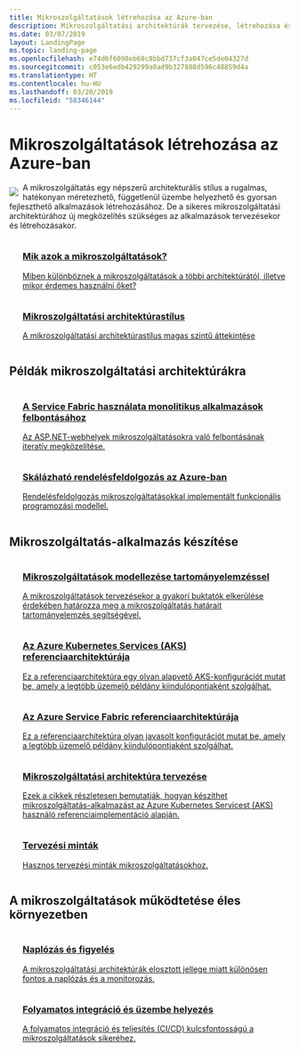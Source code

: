 ```yaml
---
title: Mikroszolgáltatások létrehozása az Azure-ban
description: Mikroszolgáltatási architektúrák tervezése, létrehozása és működtetése az Azure-ban
ms.date: 03/07/2019
layout: LandingPage
ms.topic: landing-page
ms.openlocfilehash: e74d6f6098eb68c8bbd737cf3a047ce5de04327d
ms.sourcegitcommit: c053e6edb429299a0ad9b327888d596c48859d4a
ms.translationtype: HT
ms.contentlocale: hu-HU
ms.lasthandoff: 03/20/2019
ms.locfileid: "58346144"
---
```

# <a name="building-microservices-on-azure"></a>Mikroszolgáltatások létrehozása az Azure-ban

<!-- markdownlint-disable MD033 -->

<img src="../_images/microservices.svg" style="float:left; margin-top:8px; margin-right:8px; max-width: 80px; max-height: 80px;"/>

A mikroszolgáltatás egy népszerű architekturális stílus a rugalmas, hatékonyan méretezhető, függetlenül üzembe helyezhető és gyorsan fejleszthető alkalmazások létrehozásához. De a sikeres mikroszolgáltatási architektúrához új megközelítés szükséges az alkalmazások tervezésekor és létrehozásakor.

<ul  class="panelContent cardsZ">
<li style="display: flex; flex-direction: column;">
    <a href="./introduction.md" style="display: flex; flex-direction: column; flex: 1 0 auto;">
        <div class="cardSize" style="flex: 1 0 auto; display: flex;">
            <div class="cardPadding" style="display: flex;">
                <div class="card">
                    <div class="cardText">
                        <h3>Mik azok a mikroszolgáltatások?</h3>
                        <p>Miben különböznek a mikroszolgáltatások a többi architektúrától, illetve mikor érdemes használni őket?</p>
                    </div>
                </div>
            </div>
        </div>
    </a>
</li>
<li style="display: flex; flex-direction: column;">
    <a href="../guide/architecture-styles/microservices.md" style="display: flex; flex-direction: column; flex: 1 0 auto;">
        <div class="cardSize" style="flex: 1 0 auto; display: flex;">
            <div class="cardPadding" style="display: flex;">
                <div class="card">
                    <div class="cardText">
                        <h3>Mikroszolgáltatási architektúrastílus</h3>
                        <p>A mikroszolgáltatási architektúrastílus magas szintű áttekintése</p>
                    </div>
                </div>
            </div>
        </div>
    </a>
</li>
</ul>

## <a name="examples-of-microservices-architectures"></a>Példák mikroszolgáltatási architektúrákra

<ul  class="panelContent cardsZ">
<li style="display: flex; flex-direction: column;">
    <a href="../example-scenario/infrastructure/service-fabric-microservices.md" style="display: flex; flex-direction: column; flex: 1 0 auto;">
        <div class="cardSize" style="flex: 1 0 auto; display: flex;">
            <div class="cardPadding" style="display: flex;">
                <div class="card">
                    <div class="cardText">
                        <h3>A Service Fabric használata monolitikus alkalmazások felbontásához</h3>
                        <p>Az ASP.NET-webhelyek mikroszolgáltatásokra való felbontásának iteratív megközelítése.</p>
                    </div>
                </div>
            </div>
        </div>
    </a>
</li>
<li style="display: flex; flex-direction: column;">
    <a href="../example-scenario/data/ecommerce-order-processing.md" style="display: flex; flex-direction: column; flex: 1 0 auto;">
        <div class="cardSize" style="flex: 1 0 auto; display: flex;">
            <div class="cardPadding" style="display: flex;">
                <div class="card">
                    <div class="cardText">
                        <h3>Skálázható rendelésfeldolgozás az Azure-ban</h3>
                        <p>Rendelésfeldolgozás mikroszolgáltatásokkal implementált funkcionális programozási modellel.</p>
                    </div>
                </div>
            </div>
        </div>
    </a>
</li>
</ul>

## <a name="build-a-microservices-application"></a>Mikroszolgáltatás-alkalmazás készítése

<ul  class="panelContent cardsZ">
<li style="display: flex; flex-direction: column;">
    <a href="./model/domain-analysis.md" style="display: flex; flex-direction: column; flex: 1 0 auto;">
        <div class="cardSize" style="flex: 1 0 auto; display: flex;">
            <div class="cardPadding" style="display: flex;">
                <div class="card">
                    <div class="cardText">
                        <h3>Mikroszolgáltatások modellezése tartományelemzéssel</h3>
                        <p>A mikroszolgáltatások tervezésekor a gyakori buktatók elkerülése érdekében határozza meg a mikroszolgáltatás határait tartományelemzés segítségével.</p>
                    </div>
                </div>
            </div>
        </div>
    </a>
</li>
<li style="display: flex; flex-direction: column;">
    <a href="../reference-architectures/microservices/aks.md" style="display: flex; flex-direction: column; flex: 1 0 auto;">
        <div class="cardSize" style="flex: 1 0 auto; display: flex;">
            <div class="cardPadding" style="display: flex;">
                <div class="card">
                    <div class="cardText">
                        <h3>Az Azure Kubernetes Services (AKS) referenciaarchitektúrája</h3>
                        <p>Ez a referenciaarchitektúra egy olyan alapvető AKS-konfigurációt mutat be, amely a legtöbb üzemelő példány kiindulópontjaként szolgálhat.</p>
                    </div>
                </div>
            </div>
        </div>
    </a>
</li>
<li style="display: flex; flex-direction: column;">
    <a href="../reference-architectures/microservices/service-fabric.md" style="display: flex; flex-direction: column; flex: 1 0 auto;">
        <div class="cardSize" style="flex: 1 0 auto; display: flex;">
            <div class="cardPadding" style="display: flex;">
                <div class="card">
                    <div class="cardText">
                        <h3>Az Azure Service Fabric referenciaarchitektúrája</h3>
                        <p>Ez a referenciaarchitektúra olyan javasolt konfigurációt mutat be, amely a legtöbb üzemelő példány kiindulópontjaként szolgálhat.</p>
                    </div>
                </div>
            </div>
        </div>
    </a>
</li>
<li style="display: flex; flex-direction: column;">
    <a href="./design/index.md" style="display: flex; flex-direction: column; flex: 1 0 auto;">
        <div class="cardSize" style="flex: 1 0 auto; display: flex;">
            <div class="cardPadding" style="display: flex;">
                <div class="card">
                    <div class="cardText">
                        <h3>Mikroszolgáltatási architektúra tervezése</h3>
                        <p>Ezek a cikkek részletesen bemutatják, hogyan készíthet mikroszolgáltatás-alkalmazást az Azure Kubernetes Servicest (AKS) használó referenciaimplementáció alapján.</p>
                    </div>
                </div>
            </div>
        </div>
    </a>
</li>
<li style="display: flex; flex-direction: column;">
    <a href="./design/patterns.md" style="display: flex; flex-direction: column; flex: 1 0 auto;">
        <div class="cardSize" style="flex: 1 0 auto; display: flex;">
            <div class="cardPadding" style="display: flex;">
                <div class="card">
                    <div class="cardText">
                        <h3>Tervezési minták</h3>
                        <p>Hasznos tervezési minták mikroszolgáltatásokhoz.</p>
                    </div>
                </div>
            </div>
        </div>
    </a>
</li>
</ul>

## <a name="operate-microservices-in-production"></a>A mikroszolgáltatások működtetése éles környezetben

<ul  class="panelContent cardsZ">
<li style="display: flex; flex-direction: column;">
    <a href="./logging-monitoring.md" style="display: flex; flex-direction: column; flex: 1 0 auto;">
        <div class="cardSize" style="flex: 1 0 auto; display: flex;">
            <div class="cardPadding" style="display: flex;">
                <div class="card">
                    <div class="cardText">
                        <h3>Naplózás és figyelés</h3>
                        <p>A mikroszolgáltatási architektúrák elosztott jellege miatt különösen fontos a naplózás és a monitorozás.</p>
                    </div>
                </div>
            </div>
        </div>
    </a>
</li>
<li style="display: flex; flex-direction: column;">
    <a href="./ci-cd.md" style="display: flex; flex-direction: column; flex: 1 0 auto;">
        <div class="cardSize" style="flex: 1 0 auto; display: flex;">
            <div class="cardPadding" style="display: flex;">
                <div class="card">
                    <div class="cardText">
                        <h3>Folyamatos integráció és üzembe helyezés</h3>
                        <p>A folyamatos integráció és teljesítés (CI/CD) kulcsfontosságú a mikroszolgáltatások sikeréhez.</p>
                    </div>
                </div>
            </div>
        </div>
    </a>
</li>
</ul>
